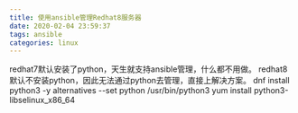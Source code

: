 ```yaml
---
title: 使用ansible管理Redhat8服务器
date: 2020-02-04 23:59:37
tags: ansible
categories: linux
---
```


redhat7默认安装了python，天生就支持ansible管理，什么都不用做。
redhat8默认不安装python，因此无法通过python去管理，直接上解决方案。
dnf install python3 -y
alternatives --set python /usr/bin/python3
yum install python3-libselinux_x86_64

<!--more-->